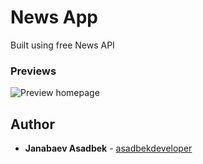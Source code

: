 # News App
Built using free News API

### Previews

![Preview homepage](./assets/preview.png.png)


## Author

* **Janabaev Asadbek**  - [asadbekdeveloper](https://github.com/AsadbekDeveloper)